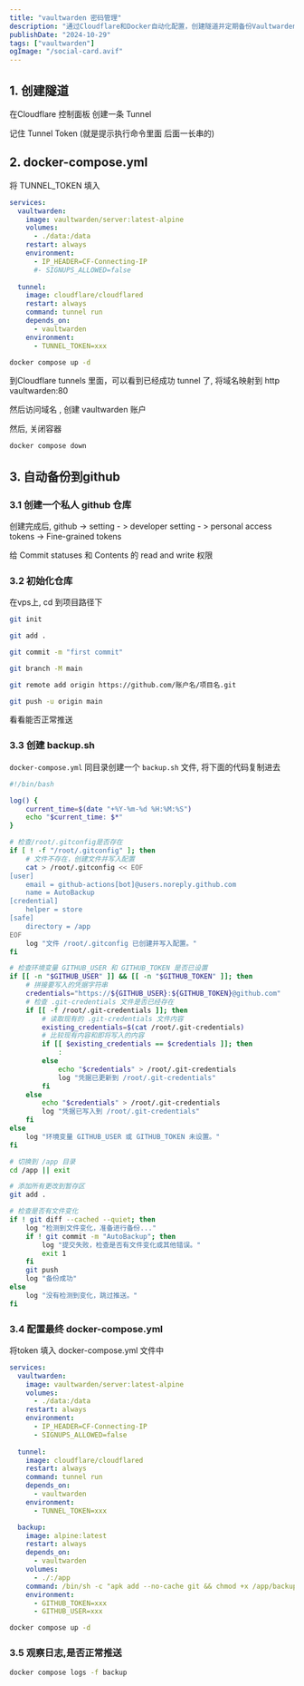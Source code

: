 ```yaml
---
title: "vaultwarden 密码管理"
description: "通过Cloudflare和Docker自动化配置，创建隧道并定期备份Vaultwarden数据到GitHub，实现数据安全与管理简化。"
publishDate: "2024-10-29"
tags: ["vaultwarden"]
ogImage: "/social-card.avif"
---
```


<!-- more --> 

## 1. 创建隧道

在Cloudflare 控制面板 创建一条 Tunnel

记住 Tunnel Token (就是提示执行命令里面 后面一长串的)


## 2. docker-compose.yml
将 TUNNEL_TOKEN 填入
```yml
services:
  vaultwarden:
    image: vaultwarden/server:latest-alpine
    volumes:
      - ./data:/data
    restart: always
    environment:
      - IP_HEADER=CF-Connecting-IP
      #- SIGNUPS_ALLOWED=false
      
  tunnel:
    image: cloudflare/cloudflared
    restart: always
    command: tunnel run
    depends_on:
      - vaultwarden
    environment:
      - TUNNEL_TOKEN=xxx
```

```sh
docker compose up -d
```

到Cloudflare tunnels 里面，可以看到已经成功 tunnel 了, 将域名映射到 http vaultwarden:80

然后访问域名 , 创建 vaultwarden 账户

然后, 关闭容器
```sh
docker compose down
```

## 3. 自动备份到github

### 3.1 创建一个私人 github 仓库

创建完成后, github -> setting - > developer setting - > personal access tokens -> Fine-grained tokens

给 Commit statuses 和 Contents 的 read and write 权限

### 3.2 初始化仓库

在vps上, cd 到项目路径下
```sh
git init
```
```sh
git add .
```
```sh
git commit -m "first commit"
```
```sh
git branch -M main
```
```sh
git remote add origin https://github.com/账户名/项目名.git
```
```sh
git push -u origin main
```
看看能否正常推送

### 3.3 创建 backup.sh

`docker-compose.yml` 同目录创建一个 `backup.sh` 文件, 将下面的代码复制进去

```bash
#!/bin/bash

log() {
    current_time=$(date "+%Y-%m-%d %H:%M:%S")
    echo "$current_time: $*"
}

# 检查/root/.gitconfig是否存在
if [ ! -f "/root/.gitconfig" ]; then
    # 文件不存在，创建文件并写入配置
    cat > /root/.gitconfig << EOF
[user]
    email = github-actions[bot]@users.noreply.github.com
    name = AutoBackup
[credential]
    helper = store
[safe]
    directory = /app
EOF
    log "文件 /root/.gitconfig 已创建并写入配置。"
fi

# 检查环境变量 GITHUB_USER 和 GITHUB_TOKEN 是否已设置
if [[ -n "$GITHUB_USER" ]] && [[ -n "$GITHUB_TOKEN" ]]; then
    # 拼接要写入的凭据字符串
    credentials="https://${GITHUB_USER}:${GITHUB_TOKEN}@github.com"
    # 检查 .git-credentials 文件是否已经存在
    if [[ -f /root/.git-credentials ]]; then
        # 读取现有的 .git-credentials 文件内容
        existing_credentials=$(cat /root/.git-credentials)
        # 比较现有内容和即将写入的内容
        if [[ $existing_credentials == $credentials ]]; then
            :
        else
            echo "$credentials" > /root/.git-credentials
            log "凭据已更新到 /root/.git-credentials"
        fi
    else
        echo "$credentials" > /root/.git-credentials
        log "凭据已写入到 /root/.git-credentials"
    fi
else
    log "环境变量 GITHUB_USER 或 GITHUB_TOKEN 未设置。"
fi

# 切换到 /app 目录
cd /app || exit

# 添加所有更改到暂存区
git add .

# 检查是否有文件变化
if ! git diff --cached --quiet; then
    log "检测到文件变化，准备进行备份..."
    if ! git commit -m "AutoBackup"; then
        log "提交失败，检查是否有文件变化或其他错误。"
        exit 1
    fi
    git push
    log "备份成功"
else
    log "没有检测到变化，跳过推送。"
fi
```

### 3.4 配置最终 docker-compose.yml

将token 填入 docker-compose.yml 文件中
```yml
services:
  vaultwarden:
    image: vaultwarden/server:latest-alpine
    volumes:
      - ./data:/data
    restart: always
    environment:
      - IP_HEADER=CF-Connecting-IP
      - SIGNUPS_ALLOWED=false
      
  tunnel:
    image: cloudflare/cloudflared
    restart: always
    command: tunnel run
    depends_on:
      - vaultwarden
    environment:
      - TUNNEL_TOKEN=xxx

  backup:
    image: alpine:latest
    restart: always
    depends_on:
      - vaultwarden
    volumes:
      - ./:/app
    command: /bin/sh -c "apk add --no-cache git && chmod +x /app/backup.sh && echo '*/5 * * * * /bin/sh /app/backup.sh' | crontab - && crond -f"
    environment:
      - GITHUB_TOKEN=xxx
      - GITHUB_USER=xxx
```


```sh
docker compose up -d
```

### 3.5 观察日志,是否正常推送
```sh
docker compose logs -f backup
```